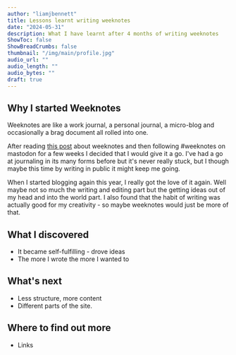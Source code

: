 ```yaml
---
author: "liamjbennett"
title: Lessons learnt writing weeknotes
date: "2024-05-31"
description: What I have learnt after 4 months of writing weeknotes
ShowToc: false
ShowBreadCrumbs: false
thumbnail: "/img/main/profile.jpg"
audio_url: ""
audio_length: ""
audio_bytes: ""
draft: true
---
```


## Why I started Weeknotes

Weeknotes are like a work journal, a personal journal, a micro-blog and occasionally a brag document all rolled into one.

After reading [this post]() about weeknotes and then following #weeknotes on mastodon for a few weeks I decided that I would give it a go. I've had a go at journaling in its many forms before but it's never really stuck, but I though maybe this time by writing in public it might keep me going. 

When I started blogging again this year, I really got the love of it again. Well maybe not so much the writing and editing part but the getting ideas out of my head and into the world part. I also found that the habit of writing was actually good for my creativity - so maybe weeknotes would just be more of that.

## What I discovered

* It became self-fulfilling - drove ideas
* The more I wrote the more I wanted to

## What's next
* Less structure, more content
* Different parts of the site.

## Where to find out more
* Links